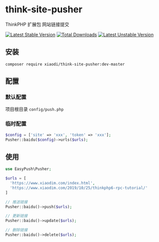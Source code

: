 # think-site-pusher
ThinkPHP 扩展包 网站链接提交  

[![Latest Stable Version](https://poser.pugx.org/xiaodi/think-site-pusher/v/stable)](https://packagist.org/packages/xiaodi/think-site-pusher)
[![Total Downloads](https://poser.pugx.org/xiaodi/think-site-pusher/downloads)](https://packagist.org/packages/xiaodi/think-site-pusher)
[![Latest Unstable Version](https://poser.pugx.org/xiaodi/think-site-pusher/v/unstable)](//packagist.org/packages/xiaodi/think-site-pusher)
## 安装
```
composer require xiaodi/think-site-pusher:dev-master
```

## 配置

### 默认配置
项目根目录 `config/push.php`

### 临时配置
```php
$config = ['site' => 'xxx', 'token' => 'xxx'];
Pusher::baidu($config)->urls($urls);
```

## 使用
```php
use EasyPush\Pusher;

$urls = [
  'https://www.xiaodim.com/index.html',
  'https://www.xiaodim.com/2019/10/25/thinkphp6-rpc-tutorial/'
]

// 推送链接
Pusher::baidu()->push($urls);

// 更新链接
Pusher::baidu()->update($urls);

// 删除链接
Pusher::baidu()->delete($urls);
```
